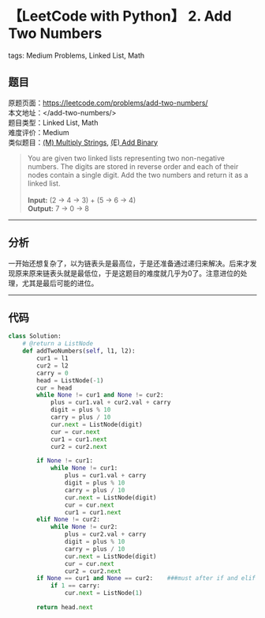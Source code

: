 # 【LeetCode with Python】 2. Add Two Numbers
tags: Medium Problems, Linked List, Math

## 题目
原题页面：<https://leetcode.com/problems/add-two-numbers/><br/>
本文地址：<<leetcode-with-python-domain>/add-two-numbers/><br/>
题目类型：Linked List, Math<br/>
难度评价：Medium<br/>
类似题目：[(M) Multiply Strings](/multiply-strings/), [(E) Add Binary](/add-binary/)<br/>

> You are given two linked lists representing two non-negative numbers. The digits are stored in reverse order and each of their nodes contain a single digit. Add the two numbers and return it as a linked list.<br/>
><br/>
> **Input:** (2 -> 4 -> 3) + (5 -> 6 -> 4)<br/>
> **Output:** 7 -> 0 -> 8<br/>

<!-- more -->

---
## 分析
一开始还想复杂了，以为链表头是最高位，于是还准备通过递归来解决。后来才发现原来原来链表头就是最低位，于是这题目的难度就几乎为0了。注意进位的处理，尤其是最后可能的进位。<br/>

---
## 代码
``` python
class Solution:
    # @return a ListNode
    def addTwoNumbers(self, l1, l2):
        cur1 = l1
        cur2 = l2
        carry = 0
        head = ListNode(-1)
        cur = head
        while None != cur1 and None != cur2:
            plus = cur1.val + cur2.val + carry
            digit = plus % 10
            carry = plus / 10
            cur.next = ListNode(digit)
            cur = cur.next
            cur1 = cur1.next
            cur2 = cur2.next

        if None != cur1:
            while None != cur1:
                plus = cur1.val + carry
                digit = plus % 10
                carry = plus / 10
                cur.next = ListNode(digit)
                cur = cur.next
                cur1 = cur1.next
        elif None != cur2:
            while None != cur2:
                plus = cur2.val + carry
                digit = plus % 10
                carry = plus / 10
                cur.next = ListNode(digit)
                cur = cur.next
                cur2 = cur2.next
        if None == cur1 and None == cur2:    ###must after if and elif
            if 1 == carry:
                cur.next = ListNode(1)

        return head.next
```
